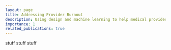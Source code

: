 ```yaml
---
layout: page
title: Addressing Provider Burnout
description: Using design and machine learning to help medical providers
importance: 1
related_publications: true
---
```

stuff stuff stuff
